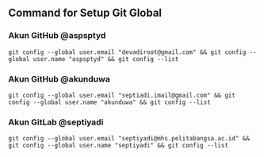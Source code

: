 ## Command for Setup Git Global

### Akun GitHub @aspsptyd
```shell
git config --global user.email "devadiroot@gmail.com" && git config --global user.name "aspsptyd" && git config --list
```

### Akun GitHub @akunduwa
```shell
git config --global user.email "septiadi.imail@gmail.com" && git config --global user.name "akunduwa" && git config --list
```

### Akun GitLab @septiyadi
```shell
git config --global user.email "septiyadi@mhs.pelitabangsa.ac.id" && git config --global user.name "septiyadi" && git config --list
```
